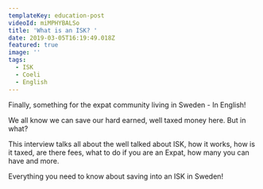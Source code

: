 ```yaml
---
templateKey: education-post
videoId: miMPHYBALSo
title: 'What is an ISK? '
date: 2019-03-05T16:19:49.018Z
featured: true
image: ''
tags:
  - ISK
  - Coeli
  - English
---
```

Finally, something for the expat community living in Sweden - In English!

We all know we can save our hard earned, well taxed money here. But in what? 

This interview talks all about the well talked about ISK, how it works, how is it taxed, are there fees, what to do if you are an Expat, how many you can have and more. 

Everything you need to know about saving into an ISK in Sweden!
